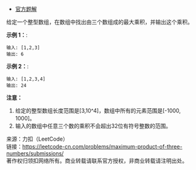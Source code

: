 * [官方题解](https://leetcode-cn.com/problems/maximum-product-of-three-numbers/solution/san-ge-shu-de-zui-da-cheng-ji-by-leetcode/)

给定一个整型数组，在数组中找出由三个数组成的最大乘积，并输出这个乘积。

**示例 1：**:<br>
```
输入: [1,2,3]
输出: 6
```

**示例 2：**:<br>

```
输入: [1,2,3,4]
输出: 24
```

**注意：** <br>
1. 给定的整型数组长度范围是[3,10^4]，数组中所有的元素范围是[-1000, 1000]。<br>
2. 输入的数组中任意三个数的乘积不会超出32位有符号整数的范围。<br>


来源：力扣（LeetCode）<br>
链接：https://leetcode-cn.com/problems/maximum-product-of-three-numbers/submissions/ <br>
著作权归领扣网络所有。商业转载请联系官方授权，非商业转载请注明出处。<br>